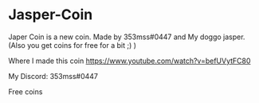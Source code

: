 # Jasper-Coin
Japer Coin is a new coin. Made by 353mss#0447 and My doggo jasper. (Also you get coins for free for a bit ;)  )



Where I made this coin https://www.youtube.com/watch?v=befUVytFC80



My Discord: 353mss#0447


Free coins
